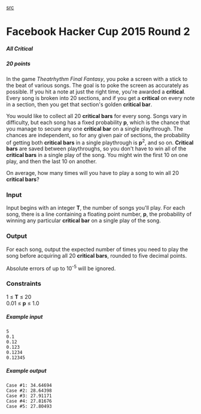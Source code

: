 [src](/hackercup/problems.php?pid=1394490097513820&round=323882677799153)

# Facebook Hacker Cup 2015 Round 2

##### All Critical

##### 20 points 

In the game _Theatrhythm Final Fantasy_, you poke a screen with a stick to the
beat of various songs. The goal is to poke the screen as accurately as
possible. If you hit a note at just the right time, you're awarded a
**critical**. Every song is broken into 20 sections, and if you get a
**critical** on every note in a section, then you get that section's golden
**critical bar**.

You would like to collect all 20 **critical bars** for every song. Songs vary
in difficulty, but each song has a fixed probability **p**, which is the
chance that you manage to secure any one **critical bar** on a single
playthrough. The chances are independent, so for any given pair of sections,
the probability of getting both **critical bars** in a single playthrough is
**p**<sup>2</sup>, and so on. **Critical bars** are saved between
playthroughs, so you don't have to win all of the **critical bars** in a
single play of the song. You might win the first 10 on one play, and then the
last 10 on another.

On average, how many times will you have to play a song to win all 20
**critical bars**?

### Input

Input begins with an integer **T**, the number of songs you'll play. For each
song, there is a line containing a floating point number, **p**, the
probability of winning any particular **critical bar** on a single play of the
song.

### Output

For each song, output the expected number of times you need to play the song
before acquiring all 20 **critical bars**, rounded to five decimal points.

Absolute errors of up to 10<sup>-5</sup> will be ignored.

### Constraints

1 ≤ **T** ≤ 20  
0.01 ≤ **p** ≤ 1.0  

##### Example input

```
5
0.1
0.12
0.123
0.1234
0.12345

```

##### Example output

```
Case #1: 34.64694
Case #2: 28.64398
Case #3: 27.91171
Case #4: 27.81676
Case #5: 27.80493

```
